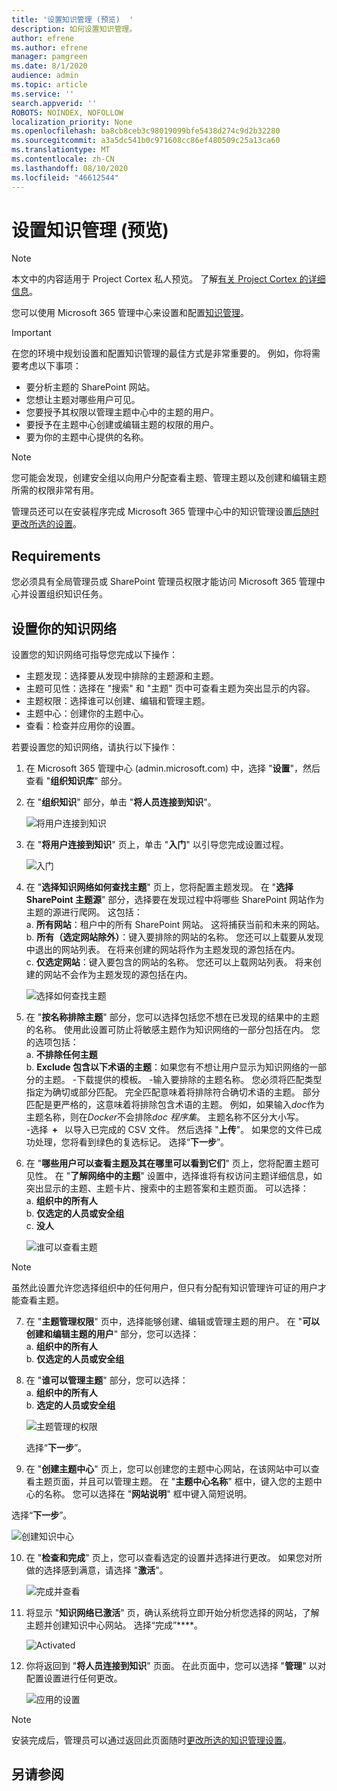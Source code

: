 ```yaml
---
title: '设置知识管理 (预览)  '
description: 如何设置知识管理。
author: efrene
ms.author: efrene
manager: pamgreen
ms.date: 8/1/2020
audience: admin
ms.topic: article
ms.service: ''
search.appverid: ''
ROBOTS: NOINDEX, NOFOLLOW
localization_priority: None
ms.openlocfilehash: ba8cb8ceb3c98019099bfe5438d274c9d2b32280
ms.sourcegitcommit: a3a5dc541b0c971608cc86ef480509c25a13ca60
ms.translationtype: MT
ms.contentlocale: zh-CN
ms.lasthandoff: 08/10/2020
ms.locfileid: "46612544"
---
```

# <a name="set-up-knowledge-management-preview"></a>设置知识管理 (预览) 

> [!Note] 
> 本文中的内容适用于 Project Cortex 私人预览。 了解[有关 Project Cortex 的详细信息](https://aka.ms/projectcortex)。

您可以使用 Microsoft 365 管理中心来设置和配置[知识管理](knowledge-management-overview.md)。 

> [!Important]
> 在您的环境中规划设置和配置知识管理的最佳方式是非常重要的。 例如，你将需要考虑以下事项：
- 要分析主题的 SharePoint 网站。
- 您想让主题对哪些用户可见。
- 您要授予其权限以管理主题中心中的主题的用户。
- 要授予在主题中心创建或编辑主题的权限的用户。
- 要为你的主题中心提供的名称。

> [!Note]
> 您可能会发现，创建安全组以向用户分配查看主题、管理主题以及创建和编辑主题所需的权限非常有用。

管理员还可以在安装程序完成 Microsoft 365 管理中心中的知识管理设置[后随时更改所选的设置](manage-knowledge-network.md)。

## <a name="requirements"></a>Requirements 
您必须具有全局管理员或 SharePoint 管理员权限才能访问 Microsoft 365 管理中心并设置组织知识任务。

## <a name="set-up-your-knowledge-network"></a>设置你的知识网络

设置您的知识网络可指导您完成以下操作：

- 主题发现：选择要从发现中排除的主题源和主题。
- 主题可见性：选择在 "搜索" 和 "主题" 页中可查看主题为突出显示的内容。
- 主题权限：选择谁可以创建、编辑和管理主题。
- 主题中心：创建你的主题中心。
- 查看：检查并应用你的设置。

若要设置您的知识网络，请执行以下操作：

1. 在 Microsoft 365 管理中心 (admin.microsoft.com) 中，选择 "**设置**"，然后查看 "**组织知识库**" 部分。
2. 在 "**组织知识**" 部分，单击 "**将人员连接到知识**"。<br/>

    ![将用户连接到知识](../media/content-understanding/admin-org-knowledge-options.png) </br>

3. 在 "**将用户连接到知识**" 页上，单击 "**入门**" 以引导您完成设置过程。<br/>

    ![入门](../media/content-understanding/k-get-started.png) </br>

4. 在 "**选择知识网络如何查找主题**" 页上，您将配置主题发现。 在 "**选择 SharePoint 主题源**" 部分，选择要在发现过程中将哪些 SharePoint 网站作为主题的源进行爬网。 这包括：</br>
    a. **所有网站**：租户中的所有 SharePoint 网站。 这将捕获当前和未来的网站。</br>
    b. **所有（选定网站除外）**：键入要排除的网站的名称。  您还可以上载要从发现中退出的网站列表。 在将来创建的网站将作为主题发现的源包括在内。 </br>
    c. **仅选定网站**：键入要包含的网站的名称。 您还可以上载网站列表。 将来创建的网站不会作为主题发现的源包括在内。 </br>

    ![选择如何查找主题](../media/content-understanding/ksetup1.png) </br>
   
5. 在 "**按名称排除主题**" 部分，您可以选择包括您不想在已发现的结果中的主题的名称。 使用此设置可防止将敏感主题作为知识网络的一部分包括在内。 您的选项包括：</br>
    a. **不排除任何主题** </br>
    b. **Exclude 包含以下术语的主题**：如果您有不想让用户显示为知识网络的一部分的主题。
   -下载提供的模板。
   -输入要排除的主题名称。 您必须将匹配类型指定为确切或部分匹配。 完全匹配意味着将排除符合确切术语的主题。 部分匹配是更严格的，这意味着将排除包含术语的主题。 例如，如果输入*doc*作为主题名称，则在*Docker*不会排除*doc 程序集*。 主题名称不区分大小写。  
        -选择  **+**   以导入已完成的 CSV 文件。 然后选择 "**上传**"。 如果您的文件已成功处理，您将看到绿色的复选标记。 选择“**下一步**”。</br>


6. 在 "**哪些用户可以查看主题及其在哪里可以看到它们**" 页上，您将配置主题可见性。 在 "**了解网络中的主题**" 设置中，选择谁将有权访问主题详细信息，如突出显示的主题、主题卡片、搜索中的主题答案和主题页面。 可以选择：</br>
    a. **组织中的所有人**</br>
    b. **仅选定的人员或安全组**</br>
    c. **没人**</br>

    ![谁可以查看主题](../media/content-understanding/ksetup2.png) </br> 

 > [!Note] 
 > 虽然此设置允许您选择组织中的任何用户，但只有分配有知识管理许可证的用户才能查看主题。 

7. 在 "**主题管理权限**" 页中，选择能够创建、编辑或管理主题的用户。 在 "**可以创建和编辑主题的用户**" 部分，您可以选择：</br>
    a. **组织中的所有人**</br>
    b. **仅选定的人员或安全组**</br>
8. 在 "**谁可以管理主题**" 部分，您可以选择：</br>
    a. **组织中的所有人**</br>
    b. **选定的人员或安全组**</br>

    ![主题管理的权限](../media/content-understanding/ksetup3.png) </br>

    选择“**下一步**”。</br>
9. 在 "**创建主题中心**" 页上，您可以创建您的主题中心网站，在该网站中可以查看主题页面，并且可以管理主题。  在 "**主题中心名称**" 框中，键入您的主题中心的名称。 您可以选择在 "**网站说明**" 框中键入简短说明。 </br>

选择“**下一步**”。</br>

   ![创建知识中心](../media/content-understanding/ksetup4.png) </br> 

10. 在 "**检查和完成**" 页上，您可以查看选定的设置并选择进行更改。 如果您对所做的选择感到满意，请选择 "**激活**"。

    ![完成并查看](../media/content-understanding/ksetup5.png) </br> 

11. 将显示 "**知识网络已激活**" 页，确认系统将立即开始分析您选择的网站，了解主题并创建知识中心网站。 选择“完成”****。</br>

    ![Activated](../media/content-understanding/ksetup6.png) </br> 

12. 你将返回到 "**将人员连接到知识**" 页面。 在此页面中，您可以选择 "**管理**" 以对配置设置进行任何更改。 

    ![应用的设置](../media/content-understanding/ksetup7.png) </br>   

> [!Note]
> 安装完成后，管理员可以通过返回此页面随时[更改所选的知识管理设置](manage-knowledge-network.md)。


## <a name="see-also"></a>另请参阅



  






